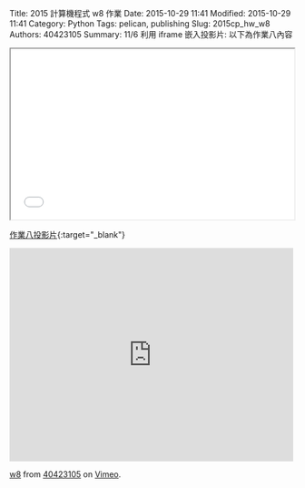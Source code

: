 Title: 2015 計算機程式 w8 作業
Date: 2015-10-29 11:41
Modified: 2015-10-29 11:41
Category: Python
Tags: pelican, publishing
Slug: 2015cp_hw_w8
Authors: 40423105
Summary: 11/6
利用 iframe 嵌入投影片:
以下為作業八內容



<iframe 
<iframe src="simplest7.html" width="500" height="300"></iframe>

[作業八投影片](simplest7.html){:target="_blank"}
<iframe src="https://player.vimeo.com/video/145731008" width="500" height="375" frameborder="0" webkitallowfullscreen mozallowfullscreen allowfullscreen></iframe> <p><a href="https://vimeo.com/145731008">w8</a> from <a href="https://vimeo.com/user44512429">40423105</a> on <a href="https://vimeo.com">Vimeo</a>.</p>


